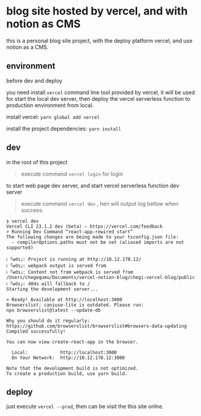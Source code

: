 # blog site hosted by vercel, and with notion as CMS

this is a personal blog site project, with the deploy platform vercel, and use notion as a CMS.

## environment

before dev and deploy

you need install `vercel` command line tool provided by vercel, it will be used for start the local dev server, then deploy the vercel serverless function to production environment from local.

install vercel: `yarn global add vercel`

install the project dependencies:  `yarn install`

## dev

in the root of this project

>execute command `vercel login` for login

to start web page dev server, and start vercel serverless function dev server

>execute command `vercel dev` , hen will output log bellow when success:

```shell
❯ vercel dev
Vercel CLI 23.1.2 dev (beta) — https://vercel.com/feedback
> Running Dev Command “react-app-rewired start”
The following changes are being made to your tsconfig.json file:
  - compilerOptions.paths must not be set (aliased imports are not supported)

ℹ ｢wds｣: Project is running at http://10.12.170.12/
ℹ ｢wds｣: webpack output is served from 
ℹ ｢wds｣: Content not from webpack is served from /Users/chegequmu/Documents/vercel-notion-blog/chegi-vercel-blog/public
ℹ ｢wds｣: 404s will fallback to /
Starting the development server...

> Ready! Available at http://localhost:3000
Browserslist: caniuse-lite is outdated. Please run:
npx browserslist@latest --update-db

Why you should do it regularly:
https://github.com/browserslist/browserslist#browsers-data-updating
Compiled successfully!

You can now view create-react-app in the browser.

  Local:            http://localhost:3000
  On Your Network:  http://10.12.170.12:3000

Note that the development build is not optimized.
To create a production build, use yarn build.

```

## deploy

just execute `vercel --prod`, then can be visit the this site onlne.